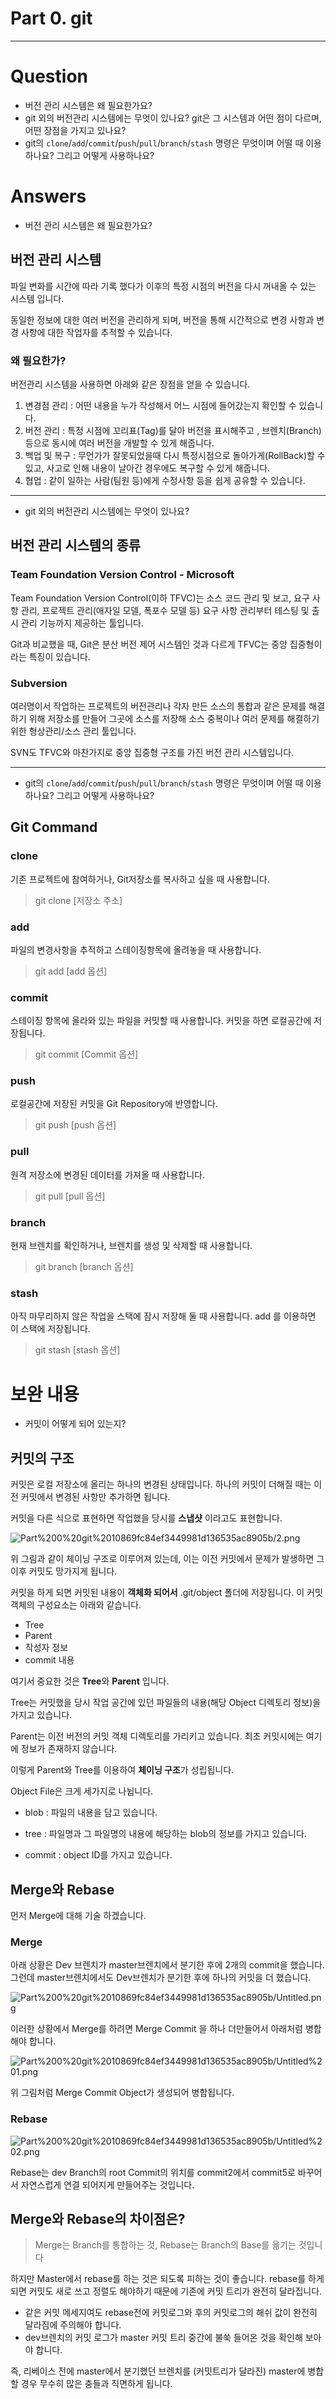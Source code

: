 # Part 0. git

---

# Question

- 버전 관리 시스템은 왜 필요한가요?
- git 외의 버전관리 시스템에는 무엇이 있나요? git은 그 시스템과 어떤 점이 다르며, 어떤 장점을 가지고 있나요?
- git의 `clone`/`add`/`commit`/`push`/`pull`/`branch`/`stash` 명령은 무엇이며 어떨 때 이용하나요? 그리고 어떻게 사용하나요?

# Answers

- 버전 관리 시스템은 왜 필요한가요?

## 버전 관리 시스템

파일  변화를 시간에 따라 기록 했다가 이후의 특정 시점의 버전을 다시 꺼내올 수 있는 시스템 입니다.

동일한 정보에 대한 여러 버전을 관리하게 되며,  버전을 통해 시간적으로 변경 사항과 변경 사항에 대한 작업자를 추적할 수 있습니다.

### 왜 필요한가?

버전관리 시스템을 사용하면 아래와 같은 장점을 얻을 수 있습니다.

1. 변경점 관리 : 어떤 내용을 누가 작성해서 어느 시점에 들어갔는지 확인할 수 있습니다.
2. 버전 관리 : 특정 시점에 꼬리표(Tag)를 달아 버전을 표시해주고 , 브렌치(Branch) 등으로  동시에 여러 버전을 개발할 수 있게 해줍니다.
3. 백업 및 복구 : 무언가가 잘못되었을때 다시 특정시점으로 돌아가게(RollBack)할 수 있고, 사고로 인해 내용이 날아간 경우에도 복구할 수 있게 해줍니다.
4. 협업 : 같이 일하는 사람(팀원 등)에게 수정사항 등을 쉽게 공유할 수 있습니다.

---

- git 외의 버전관리 시스템에는 무엇이 있나요?

## 버전 관리 시스템의 종류

### Team Foundation Version Control - Microsoft

Team Foundation Version Control(이하 TFVC)는 소스 코드 관리 및 보고, 요구 사항 관리, 프로젝트 관리(애자일 모델, 폭포수 모델 등) 요구 사항 관리부터 테스팅 및 출시 관리 기능까지 제공하는 툴입니다.

Git과 비교했을 때, Git은 분산 버전 제어 시스템인 것과 다르게 TFVC는 중앙 집중형이라는 특징이 있습니다.

### Subversion

여러명이서 작업하는 프로젝트의 버전관리나 각자 만든 소스의 통합과 같은 문제를 해결하기 위해 저장소를 만들어 그곳에 소스를 저장해 소스 중복이나 여러 문제를 해결하기 위한 형상관리/소스 관리 툴입니다.

SVN도 TFVC와 마찬가지로 중앙 집중형 구조를 가진 버전 관리 시스템입니다.

---

- git의 `clone`/`add`/`commit`/`push`/`pull`/`branch`/`stash` 명령은 무엇이며 어떨 때 이용하나요? 그리고 어떻게 사용하나요?

## Git Command

### clone

기존 프로젝트에 참여하거나, Git저장소를 복사하고 싶을 때 사용합니다.

> git clone [저장소 주소]

### add

파일의 변경사항을 추적하고 스테이징항목에 올려놓을 때 사용합니다.

> git add [add 옵션]

### commit

스테이징 항목에 올라와 있는 파일을 커밋할 때 사용합니다. 커밋을 하면 로컬공간에 저장됩니다.

> git commit [Commit 옵션]

### push

로컬공간에 저장된 커밋을 Git Repository에 반영합니다.

> git push [push 옵션]

### pull

원격 저장소에 변경된 데이터를 가져올 때 사용합니다.

> git pull [pull 옵션]

### branch

현재 브렌치를 확인하거나, 브렌치를 생성 및 삭제할 때 사용합니다. 

> git branch [branch 옵션]

### stash

아직 마무리하지 않은 작업을 스택에 잠시 저장해 둘 때 사용합니다.  add 를 이용하면 이 스택에 저장됩니다.

> git stash [stash 옵션]

# 보완 내용

- 커밋이 어떻게 되어 있는지?

## 커밋의 구조

커밋은 로컬 저장소에 올리는 하나의 변경된 상태입니다. 하나의 커밋이 더해질 때는 이전 커밋에서 변경된 사항만 추가하면 됩니다.

커밋을 다른 식으로 표현하면 작업했을 당시를 **스냅샷** 이라고도 표현합니다.

![Part%200%20git%2010869fc84ef3449981d136535ac8905b/2.png](Part%200%20git%2010869fc84ef3449981d136535ac8905b/2.png)

위 그림과 같이 체이닝 구조로 이루어져 있는데, 이는 이전 커밋에서 문제가 발생하면 그 이후 커밋도 망가지게 됩니다.

커밋을 하게 되면 커밋된 내용이 **객체화 되어서** .git/object 폴더에 저장됩니다. 이 커밋 객체의 구성요소는 아래와 같습니다.

- Tree
- Parent
- 작성자 정보
- commit 내용

여기서 중요한 것은 **Tree**와 **Parent** 입니다.

Tree는 커밋했을 당시 작업 공간에 있던 파일들의 내용(해당 Object 디렉토리 정보)을 가지고 있습니다.

Parent는 이전 버전의 커밋 객체 디렉토리를 가리키고 있습니다. 최초 커밋시에는 여기에 정보가 존재하지 않습니다. 

이렇게 Parent와 Tree를 이용하여 **체이닝 구조**가 성립됩니다.

Object File은 크게 세가지로 나뉩니다.

- blob : 파일의 내용을 담고 있습니다.
- tree : 파일명과 그 파일명의 내용에 해당하는 blob의 정보를 가지고 있습니다.

- commit : object ID를 가지고 있습니다.

## Merge와 Rebase

먼저 Merge에 대해 기술 하겠습니다.

### Merge

아래 상황은 Dev 브렌치가 master브렌치에서 분기한 후에 2개의 commit을 했습니다. 그런데 master브렌치에서도 Dev브렌치가 분기한 후에 하나의 커밋을 더 했습니다.

![Part%200%20git%2010869fc84ef3449981d136535ac8905b/Untitled.png](Part%200%20git%2010869fc84ef3449981d136535ac8905b/Untitled.png)

이러한 상황에서 Merge를 하려면 Merge Commit 을 하나 더만들어서 아래처럼 병합해야 합니다.

![Part%200%20git%2010869fc84ef3449981d136535ac8905b/Untitled%201.png](Part%200%20git%2010869fc84ef3449981d136535ac8905b/Untitled%201.png)

위 그림처럼 Merge Commit Object가 생성되어 병합됩니다.

### Rebase

![Part%200%20git%2010869fc84ef3449981d136535ac8905b/Untitled%202.png](Part%200%20git%2010869fc84ef3449981d136535ac8905b/Untitled%202.png)

Rebase는 dev Branch의 root  Commit의 위치를 commit2에서 commit5로 바꾸어서 자연스럽게 연결 되어지게 만들어주는 것입니다.

## Merge와 Rebase의 차이점은?

> Merge는 Branch를 통합하는 것, Rebase는 Branch의 Base를 옮기는 것입니다

하지만 Master에서 rebase를 하는 것은 되도록 피하는 것이 좋습니다. rebase를 하게 되면 커밋도 새로 쓰고 정렬도 해야하기 때문에 기존에 커밋 트리가 완전히 달라집니다.

- 같은 커밋 메세지여도 rebase전에 커밋로그와 후의 커밋로그의 해쉬 값이 완전히 달라짐에 주의해야 합니다.
- dev브렌치의 커밋 로그가 master 커밋 트리 중간에 불쑥 들어온 것을 확인해 보아야 합니다.

즉, 리베이스 전에 master에서 분기했던 브렌치를 (커밋트리가 달라진)  master에 병합할 경우 무수히 많은 충들과 직면하게 됩니다.